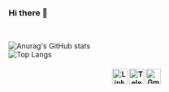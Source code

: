 ### Hi there 👋

<br>

![Anurag's GitHub stats](https://github-readme-stats.vercel.app/api?username=aquilesrodrigues&hide=contribs&theme=dracula&show_icons=true&hide_title=true) <br>
![Top Langs](https://github-readme-stats.vercel.app/api/top-langs/?username=aquilesrodrigues&theme=dracula&layout=compact&hide_title=true)




<h4 align="center"> 

<a href="https://www.linkedin.com/in/aquiles-rodrigues-1715b668/" rel="nofollow"><img src="https://image.flaticon.com/icons/png/512/355/355994.png" width="30px" alt="Linkedin Badge" data-canonical-src="https://image.flaticon.com/icons/png/512/185/185964.png?style=flat-square&amp;logo=Linkedin&amp;logoColor=white&amp;link=https://www.linkedin.com/in/aquilesrodrigues/" style="max-width:10%"></a>
<a href="https://t.me/aquilesrodrigues" rel="nofollow">
 <a href="https://t.me/aquilesrodrigues" rel="nofollow"><img src="https://image.flaticon.com/icons/png/512/355/355977.png" width="30px" alt="Telegram Badge" data-canonical-src="https://img.shields.io/badge/-Telegram-1ca0f1?style=flat-square&amp;labelColor=1ca0f1&amp;logo=telegram&amp;logoColor=white&amp;link=https://t.me/aquilesrodrigues" style="max-width:100%;"></a>
<a href="mailto:cyberfazer@gmail.com"><img src="https://image.flaticon.com/icons/png/512/355/355992.png" width="30px" alt="Gmail Badge" data-canonical-src="https://img.shields.io/badge/-Gmail-c14438?style=flat-square&amp;logo=Gmail&amp;logoColor=white&amp;link=mailto:cyberfazer@gmail.com" style="max-width:100%;"></a></p>
<!--
**aquilesrodrigues/AquilesRodrigues** 

Here are some ideas to get you started:

- 🔭 I’m currently working on ...

- 🌱 I’m currently learning ...

- 👯 I’m looking to collaborate on ...

- 🤔 I’m looking for help with ...

- 💬 Ask me about ...

- 📫 How to reach me: ...

- 😄 Pronouns: ...

- ⚡ Fun fact: ...

- ✨

  -->
